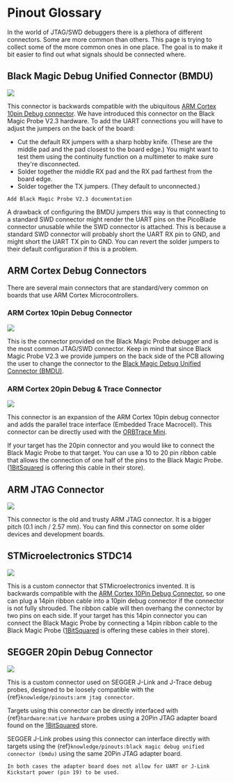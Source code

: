 # Pinout Glossary

In the world of JTAG/SWD debuggers there is a plethora of different connectors. Some are more common than others. This page is trying to collect some of the more common ones in one place. The goal is to make it bit easier to find out what signals should be connected where.

## Black Magic Debug Unified Connector (BMDU)

![](../_pinouts/unified-legend.svg)

This connector is backwards compatible with the ubiquitous [ARM Cortex 10pin Debug connector](#arm-cortex-10pin-debug-connector). We have introduced this connector on the Black Magic Probe V2.3 hardware. To add the UART connections you will have to adjust the jumpers on the back of the board:

- Cut the default RX jumpers with a sharp hobby knife. (These are the middle pad and the pad closest to the board edge.) You might want to test them using the continuity function on a multimeter to make sure they're disconnected.
- Solder together the middle RX pad and the RX pad farthest from the board edge.
- Solder together the TX jumpers. (They default to unconnected.)

```{todo}
Add Black Magic Probe V2.3 documentation
```

A drawback of configuring the BMDU jumpers this way is that connecting to a standard SWD connector might render the UART pins on the PicoBlade connector unusable while the SWD connector is attached. This is because a standard SWD connector will probably short the UART RX pin to GND, and might short the UART TX pin to GND. You can revert the solder jumpers to their default configuration if this is a problem.

## ARM Cortex Debug Connectors

There are several main connectors that are standard/very common on boards that use ARM Cortex Microcontrollers.

### ARM Cortex 10pin Debug Connector

![](../_pinouts/arm-cortex-10-legend.svg)

This is the connector provided on the Black Magic Probe debugger and is the most common JTAG/SWD connector. Keep in mind that since Black Magic Probe V2.3 we provide jumpers on the back side of the PCB allowing the user to change the connector to the [Black Magic Debug Unified Connector (BMDU)](#black-magic-debug-unified-connector-bmdu).

### ARM Cortex 20pin Debug & Trace Connector

![](../_pinouts/arm-cortex-20-legend.svg)

This connector is an expansion of the ARM Cortex 10pin debug connector and adds the parallel trace interface (Embedded Trace Macrocell). This connector can be directly used with the [ORBTrace Mini](https://orbcode.org/orbtrace-mini/).

If your target has the 20pin connector and you would like to connect the Black Magic Probe to that target. You can use a 10 to 20 pin ribbon cable that allows the connection of one half of the pins to the Black Magic Probe. ([1BitSquared](https://1bitsquared.com/products/jtag-swd-10pin-to-20pin-idc-cable) is offering this cable in their store).

## ARM JTAG Connector

![](../_pinouts/arm-jtag-20-legend.svg)

This connector is the old and trusty ARM JTAG connector. It is a bigger pitch (0.1 inch / 2.57 mm). You can find this connector on some older devices and development boards.

## STMicroelectronics STDC14

![](../_pinouts/stdc14-legend.svg)

This is a custom connector that STMicroelectronics invented. It is backwards compatible with the [ARM Cortex 10Pin Debug Connector](#arm-cortex-10pin-debug-connector), so one can plug a 14pin ribbon cable into a 10pin debug connector if the connector is not fully shrouded. The ribbon cable will then overhang the connector by two pins on each side. If your target has this 14pin connector you can connect the Black Magic Probe by connecting a 14pin ribbon cable to the Black Magic Probe ([1BitSquared](https://1bitsquared.com/products/stdc14-idc-cable) is offering these cables in their store).

## SEGGER 20pin Debug Connector

![](../_pinouts/segger-20-legend.svg)

This is a custom connector used on SEGGER J-Link and J-Trace debug probes, designed to be loosely compatible with the {ref}`knowledge/pinouts:arm jtag connector`.

Targets using this connector can be directly interfaced with {ref}`hardware:native hardware` probes using a 20Pin JTAG adapter board found on the [1BitSquared](https://1bitsquared.com/collections/accessories/products/20pin-jtag-adapter) store.

SEGGER J-Link probes using this connector can interface directly with targets using the {ref}`knowledge/pinouts:black magic debug unified connector (bmdu)` using the same 20Pin JTAG adapter board.

```{note}
In both cases the adapter board does not allow for UART or J-Link Kickstart power (pin 19) to be used.
```
